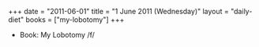 +++
date = "2011-06-01"
title = "1 June 2011 (Wednesday)"
layout = "daily-diet"
books = ["my-lobotomy"]
+++


* Book: My Lobotomy /f/